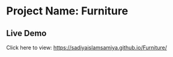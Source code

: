 # Project Name: Furniture

## Live Demo
Click here to view: https://sadiyaislamsamiya.github.io/Furniture/
